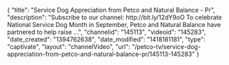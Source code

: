 {
    "title": "Service Dog Appreciation from Petco and Natural Balance - Pr",
    "description": "Subscribe to our channel: http:\/\/bit.ly\/12dY9oO To celebrate National Service Dog Month in September, Petco and Natural Balance have partnered to help raise ...",
    "channelid": "145113",
    "videoid": "145283",
    "date_created": "1394762638",
    "date_modified": "1418181181",
    "type": "captivate",
    "layout": "channelVideo",
    "url": "\/petco-tv\/service-dog-appreciation-from-petco-and-natural-balance-pr\/145113-145283"
}